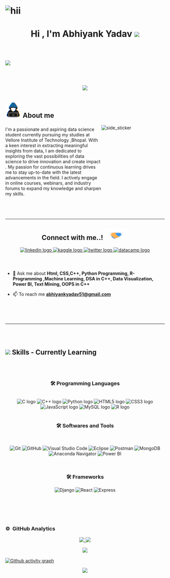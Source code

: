 # ![hii](https://github.com/Abhiyank51/Abhiyank_Yadav/blob/main/Banner.png)


<h1 align="center"><b>Hi ,  I'm Abhiyank Yadav </b><img src="https://media.giphy.com/media/hvRJCLFzcasrR4ia7z/giphy.gif" width="35"></h1>

<br><br>

<img src="https://user-images.githubusercontent.com/73097560/115834477-dbab4500-a447-11eb-908a-139a6edaec5c.gif"><br><br>

<p align="center" style="font-size: 30px;">
  <a href="https://github.com/DenverCoder1/readme-typing-svg">
    <img src="https://readme-typing-svg.herokuapp.com?font=Time+New+Roman&color=cyan&size=35&center=true&vCenter=true&width=1200&height=100&lines=Welcome+to+My+Github+Profile!!;++;Exploring+Data-Science-Field,;Data+Science+Student-VIT+BHOPAL+UNIVERSITY,;;Explore+and+Collaborate+with+me;Love+to+learn+new+stuffs...">
  </a>
</p>



###

## <picture><img src = "https://github.com/0xAbdulKhalid/0xAbdulKhalid/raw/main/assets/mdImages/about_me.gif" width = 50px></picture> **About me**

<img align="right" width=200px height=200px alt="side_sticker" src="https://media.giphy.com/media/TEnXkcsHrP4YedChhA/giphy.gif" />


###

<p align="left">I'm a passionate and aspiring data science student currently pursuing my studies at Vellore Institute of Technology ,Bhopal. With a keen interest in extracting meaningful insights from data, I am dedicated to exploring the vast possibilities of data science to drive innovation and create impact . My passion for continuous learning drives me to stay up-to-date with the latest advancements in the field. I actively engage in online courses, webinars, and industry forums to expand my knowledge and sharpen my skills.</p>
  
###

<br>
<br>

-----

<h2 align="center"><b>Connect with me..!</b><img src="https://github.com/0xAbdulKhalid/0xAbdulKhalid/raw/main/assets/mdImages/handshake.gif" width ="80"></h2>

<div align="center">
  <a href="https://www.linkedin.com/in/abhiyank-yadav-440b33251" target="_blank">
    <img src="https://img.shields.io/static/v1?message=LinkedIn&logo=linkedin&label=&color=0077B5&logoColor=white&labelColor=&style=for-the-badge" height="25" alt="linkedin logo" />
  </a>
  <a href="https://www.kaggle.com/abhiyankyadav" target="_blank">
    <img src="https://img.shields.io/static/v1?message=Kaggle&logo=kaggle&label=&color=FF0000&logoColor=white&labelColor=&style=for-the-badge" height="25" alt="kaggle logo" />
  </a>
  <a href="https://twitter.com/abhiyanky63468" target="_blank">
    <img src="https://img.shields.io/static/v1?message=Twitter&logo=twitter&label=&color=1DA1F2&logoColor=white&labelColor=&style=for-the-badge" height="25" alt="twitter logo" />
  </a>
  <a href="https://www.datacamp.com/portfolio/abhiyankyadav51" target="_blank">
    <img src="https://img.shields.io/static/v1?message=DataCamp&logo=DataCamp&label=&color=1DA1F2&logoColor=white&labelColor=&style=for-the-badge" height="25" alt="datacamp logo" />
  </a>
</div>

<br>

<br>



###

- 💬 Ask me about **Html, CSS,C++, Python Programming, R- Programming ,Machine Learning, DSA in C++, Data Visualization, Power BI, Text Mining, OOPS in C++**

- 📫 To reach me **abhiyankyadav51@gmail.com**

<br>
<br>
<br>

-----

<br>
<br>

  ## <img src="https://media2.giphy.com/media/QssGEmpkyEOhBCb7e1/giphy.gif?cid=ecf05e47a0n3gi1bfqntqmob8g9aid1oyj2wr3ds3mg700bl&rid=giphy.gif" width ="25"><b> Skills - Currently Learning</b>
<br>

<br>


<h3 align="center">🛠 Programming Languages </h3>

<br>

 <div align="center">
  <img src="https://img.shields.io/badge/C%20-%232370ED.svg?style=for-the-badge&logo=c&logoColor=white" alt="C logo" />
  <img src="https://img.shields.io/badge/C++%20-%2300599C.svg?style=for-the-badge&logo=c%2B%2B&logoColor=white" alt="C++ logo" />
  <img src="https://img.shields.io/badge/Python%20-%2314354C.svg?style=for-the-badge&logo=python&logoColor=white" alt="Python logo" />
  <img src="https://img.shields.io/badge/html5%20-%23E34F26.svg?style=for-the-badge&logo=html5&logoColor=white" alt="HTML5 logo" />
  <img src="https://img.shields.io/badge/css3%20-%231572B6.svg?style=for-the-badge&logo=css3&logoColor=white" alt="CSS3 logo" />
  <img src="https://img.shields.io/badge/javascript%20-%23F7DF1E.svg?style=for-the-badge&logo=javascript&logoColor=black" alt="JavaScript logo" />
  <img src="https://img.shields.io/badge/mysql%20-%234479A1.svg?style=for-the-badge&logo=mysql&logoColor=white" alt="MySQL logo" />
  <img src="https://img.shields.io/badge/r%20-%231B1F4B.svg?style=for-the-badge&logo=r&logoColor=white" alt="R logo" />
   
</div>

<br>

<h3 align="center">🛠 Softwares and Tools</h3>

<br>

<div align="center">
  <p>
    <img src="https://img.shields.io/badge/git-%23F05033.svg?style=for-the-badge&logo=git&logoColor=white" alt="Git" />
    <img src="https://img.shields.io/badge/github-%23121011.svg?style=for-the-badge&logo=github&logoColor=white" alt="GitHub" />
    <img src="https://img.shields.io/badge/Visual%20Studio%20Code-0078d7.svg?style=for-the-badge&logo=visual-studio-code&logoColor=white" alt="Visual Studio Code" />
    <img src="https://img.shields.io/badge/Eclipse-2C2255?style=for-the-badge&logo=eclipse&logoColor=white" alt="Eclipse" />
    <img src="https://img.shields.io/badge/Postman-FF6C37?style=for-the-badge&logo=postman&logoColor=white" alt="Postman" />
    <img src="https://img.shields.io/badge/MongoDB-47A248?style=for-the-badge&logo=mongodb&logoColor=white" alt="MongoDB" />
    <img src="https://img.shields.io/badge/Anaconda-44A833?style=for-the-badge&logo=anaconda&logoColor=white" alt="Anaconda Navigator" />
    <img src="https://img.shields.io/badge/Power%20BI-F2C811?style=for-the-badge&logo=power-bi&logoColor=white" alt="Power BI" />
  </p>
</div>

<br>



<div align="center">
  <h3 align="center">🛠 Frameworks</h3>
  <p>
    <img src="https://img.shields.io/badge/Django-092E20?style=for-the-badge&logo=django&logoColor=white" alt="Django" />
    <img src="https://img.shields.io/badge/React-61DAFB?style=for-the-badge&logo=react&logoColor=white" alt="React" />
    <img src="https://img.shields.io/badge/Express-000000?style=for-the-badge&logo=express&logoColor=white" alt="Express" />
  </p>
</div>


<br>
<br>

<br>
<br>

### ⚙️ &nbsp;GitHub Analytics

<p align="center">
  <a href="https://github.com/abhiyank51">
    <img height="180em" src="https://github-readme-stats-eight-theta.vercel.app/api?username=abhiyank51&show_icons=true&theme=algolia&include_all_commits=true&count_private=true"/>
  </a>
  <a href="https://github.com/abhiyank51">
    <img height="180em" src="https://github-readme-stats-eight-theta.vercel.app/api/top-langs/?username=abhiyank51&layout=compact&langs_count=8&theme=algolia"/>
  </a>
</p>

<p align="center">
  <img height="180em" src="https://github-readme-streak-stats.herokuapp.com/?user=abhiyank51&theme=dark&hide_border=true"/>
</p>

[![Github activity graph](https://github-readme-activity-graph.vercel.app/graph?username=Abhiyank51&bg_color=ffffff&color=ff047d&line=9e4c98&point=403d3d&area=true&hide_border=true)](https://github.com/Abhiyank51/github-readme-activity-graph)


<div align="center">
  
[![](https://visitcount.itsvg.in/api?id=abhiyank51&icon=3&color=6)](https://visitcount.itsvg.in)
  
</div>
